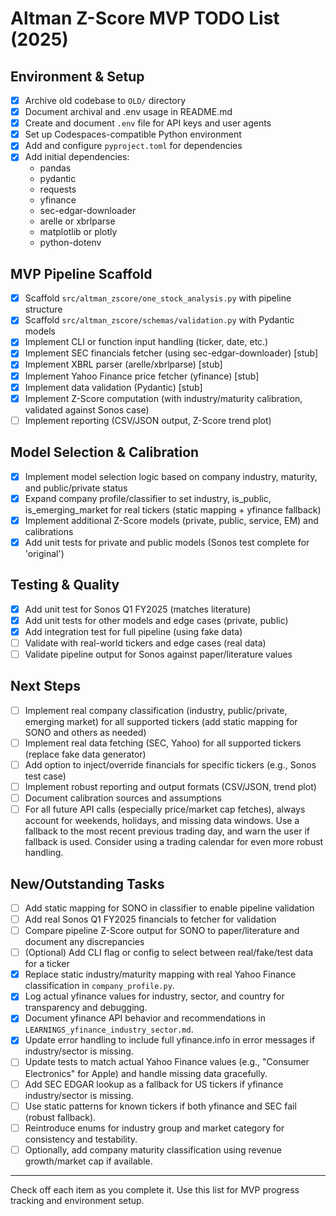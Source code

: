 # Altman Z-Score MVP TODO List (2025)

## Environment & Setup
- [x] Archive old codebase to `OLD/` directory
- [x] Document archival and .env usage in README.md
- [x] Create and document `.env` file for API keys and user agents
- [x] Set up Codespaces-compatible Python environment
- [x] Add and configure `pyproject.toml` for dependencies
- [x] Add initial dependencies:
  - pandas
  - pydantic
  - requests
  - yfinance
  - sec-edgar-downloader
  - arelle or xbrlparse
  - matplotlib or plotly
  - python-dotenv

## MVP Pipeline Scaffold
- [x] Scaffold `src/altman_zscore/one_stock_analysis.py` with pipeline structure
- [x] Scaffold `src/altman_zscore/schemas/validation.py` with Pydantic models
- [x] Implement CLI or function input handling (ticker, date, etc.)
- [x] Implement SEC financials fetcher (using sec-edgar-downloader) [stub]
- [x] Implement XBRL parser (arelle/xbrlparse) [stub]
- [x] Implement Yahoo Finance price fetcher (yfinance) [stub]
- [x] Implement data validation (Pydantic) [stub]
- [x] Implement Z-Score computation (with industry/maturity calibration, validated against Sonos case)
- [ ] Implement reporting (CSV/JSON output, Z-Score trend plot)

## Model Selection & Calibration
- [x] Implement model selection logic based on company industry, maturity, and public/private status
- [x] Expand company profile/classifier to set industry, is_public, is_emerging_market for real tickers (static mapping + yfinance fallback)
- [x] Implement additional Z-Score models (private, public, service, EM) and calibrations
- [x] Add unit tests for private and public models (Sonos test complete for 'original')

## Testing & Quality
- [x] Add unit test for Sonos Q1 FY2025 (matches literature)
- [x] Add unit tests for other models and edge cases (private, public)
- [x] Add integration test for full pipeline (using fake data)
- [ ] Validate with real-world tickers and edge cases (real data)
- [ ] Validate pipeline output for Sonos against paper/literature values

## Next Steps
- [ ] Implement real company classification (industry, public/private, emerging market) for all supported tickers (add static mapping for SONO and others as needed)
- [ ] Implement real data fetching (SEC, Yahoo) for all supported tickers (replace fake data generator)
- [ ] Add option to inject/override financials for specific tickers (e.g., Sonos test case)
- [ ] Implement robust reporting and output formats (CSV/JSON, trend plot)
- [ ] Document calibration sources and assumptions
- [ ] For all future API calls (especially price/market cap fetches), always account for weekends, holidays, and missing data windows. Use a fallback to the most recent previous trading day, and warn the user if fallback is used. Consider using a trading calendar for even more robust handling.

## New/Outstanding Tasks
- [ ] Add static mapping for SONO in classifier to enable pipeline validation
- [ ] Add real Sonos Q1 FY2025 financials to fetcher for validation
- [ ] Compare pipeline Z-Score output for SONO to paper/literature and document any discrepancies
- [ ] (Optional) Add CLI flag or config to select between real/fake/test data for a ticker
- [x] Replace static industry/maturity mapping with real Yahoo Finance classification in `company_profile.py`.
- [x] Log actual yfinance values for industry, sector, and country for transparency and debugging.
- [x] Document yfinance API behavior and recommendations in `LEARNINGS_yfinance_industry_sector.md`.
- [x] Update error handling to include full yfinance.info in error messages if industry/sector is missing.
- [ ] Update tests to match actual Yahoo Finance values (e.g., "Consumer Electronics" for Apple) and handle missing data gracefully.
- [ ] Add SEC EDGAR lookup as a fallback for US tickers if yfinance industry/sector is missing.
- [ ] Use static patterns for known tickers if both yfinance and SEC fail (robust fallback).
- [ ] Reintroduce enums for industry group and market category for consistency and testability.
- [ ] Optionally, add company maturity classification using revenue growth/market cap if available.

---
Check off each item as you complete it. Use this list for MVP progress tracking and environment setup.
